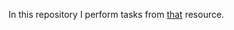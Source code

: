 In this repository I perform tasks from [that](https://zhukovsd.github.io/java-backend-learning-course/) resource.
